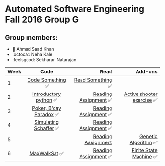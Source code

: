 # Automated Software Engineering Fall 2016 Group G
## Group members:

* :japanese_ogre: Ahmad Saad Khan
* :octocat: Neha Kale
* :feelsgood: Sekharan Natarajan

| Week  |      Code      |  Read | Add-ons
|----------|:-------------:|------:|-------:|
| 1 |  [Code Something](https://github.com/akhan7/fss16groupG/tree/master/code/1) :white_check_mark: | [Read Something](https://github.com/akhan7/fss16groupG/blob/master/read/1/README.md) :white_check_mark:|
| 2 |  [Introductory python](https://github.com/akhan7/fss16groupG/tree/master/code/2) :white_check_mark:  | [Reading Assignment](https://github.com/akhan7/fss16groupG/blob/master/read/2/README.md) :white_check_mark: | [Active shooter exercise](https://github.com/akhan7/fss16groupG/blob/master/etc/Active_Shooter.md) :white_check_mark:
| 3 | [Poker, B'day Paradox](https://github.com/akhan7/fss16groupG/tree/master/code/3) :white_check_mark: |   [Reading Assignment](https://github.com/akhan7/fss16groupG/blob/master/read/3/README.md) :white_check_mark:|
| 4 | [Simulating Schaffer](https://github.com/akhan7/fss16groupG/tree/master/code/4) :white_check_mark: |   [Reading Assignment](https://github.com/akhan7/fss16groupG/blob/master/read/4/README.md) :white_check_mark:|
| 5 |  | [Reading Assignment](https://github.com/akhan7/fss16groupG/blob/master/read/5/README.md)  | [Genetic Algorithm](https://github.com/akhan7/fss16groupG/blob/master/etc/GA) :white_check_mark:
| 6 | [MaxWalkSat](https://github.com/akhan7/fss16groupG/tree/master/code/5) :white_check_mark: | [Reading Assignment](https://github.com/akhan7/fss16groupG/blob/master/read/6/README.md) :white_check_mark: | [Finite State Machine](https://github.com/akhan7/fss16groupG/blob/master/etc/FSMS) :white_check_mark:

